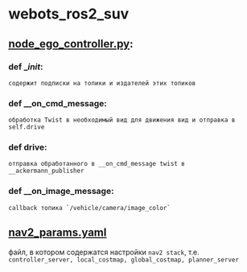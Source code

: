 # webots_ros2_suv
## [node_ego_controller.py](https://github.com/ssskiv/robocross.virtual/blob/navigation/projects/devel/webots_ros2_suv/webots_ros2_suv/node_ego_controller.py):  
### def __init_:  
    содержит подписки на топики и издателей этих топиков 
### def __on_cmd_message:  
    обработка Twist в необходимый вид для движения вид и отправка в self.drive   
### def drive:  
    отправка обработанного в __on_cmd_message twist в __ackermann_publisher  
### def __on_image_message:
	callback топика `/vehicle/camera/image_color`  
## [nav2_params.yaml](https://github.com/ssskiv/robocross.virtual/blob/navigation/projects/devel/webots_ros2_suv/config/nav2_params.yaml)  
файл, в котором содержатся настройки `nav2 stack`, т.е. `controller_server, local_costmap, global_costmap, planner_server`  
